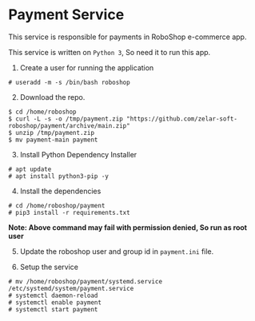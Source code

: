 # Payment Service 

This service is responsible for payments in RoboShop e-commerce app.

This service is written on `Python 3`, So need it to run this app.

1. Create a user for running the application 

```
# useradd -m -s /bin/bash roboshop
```

2. Download the repo.

```
$ cd /home/roboshop
$ curl -L -s -o /tmp/payment.zip "https://github.com/zelar-soft-roboshop/payment/archive/main.zip"
$ unzip /tmp/payment.zip
$ mv payment-main payment
```

3. Install Python Dependency Installer 

```
# apt update
# apt install python3-pip -y 
```

4. Install the dependencies

```
# cd /home/roboshop/payment 
# pip3 install -r requirements.txt
```

**Note: Above command may fail with permission denied, So run as root user**

5. Update the roboshop user and group id in `payment.ini` file.

6. Setup the service 

```
# mv /home/roboshop/payment/systemd.service /etc/systemd/system/payment.service
# systemctl daemon-reload
# systemctl enable payment 
# systemctl start payment
```

#
